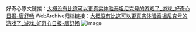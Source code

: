 好奇心原文链接：[大概没有比这可以更真实体验泰坦尼克号的游戏了_游戏_好奇心日报-唐舒畅](https://www.qdaily.com/articles/6797.html)
WebArchive归档链接：[大概没有比这可以更真实体验泰坦尼克号的游戏了_游戏_好奇心日报-唐舒畅](http://web.archive.org/web/20180918140027/http://www.qdaily.com:80/articles/6797.html)
![image](http://ww3.sinaimg.cn/large/007d5XDply1g3wb4n4z49j30u035zhdt)